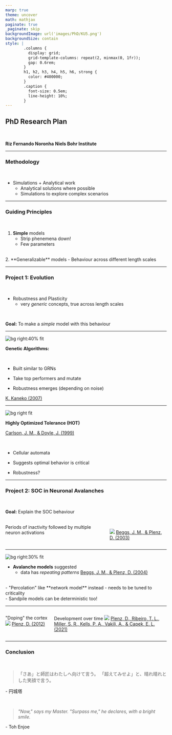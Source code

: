 ```yaml
---
marp: true
theme: uncover
math: mathjax
paginate: true
_paginate: skip
backgroundImage: url('images/PhD/KU5.png')
backgroundSize: contain
style: |
        .columns {
          display: grid;
          grid-template-columns: repeat(2, minmax(0, 1fr));
          gap: 0.6rem;
        }
        h1, h2, h3, h4, h5, h6, strong {
          color: #400000;
        }
        .caption {
          font-size: 0.5em;
          line-height: 10%;
        }
---
```




## PhD Research Plan

<br>

**Riz Fernando Noronha**
**Niels Bohr Institute**


---

### Methodology

<br>

- Simulations + Analytical work
  <br>
  - Analytical solutions where possible
  - Simulations to explore complex scenarios

---

### Guiding Principles

<br>

1. **Simple** models
   - Strip phenemena down!
   - Few parameters
<br>
2. **Generalizable** models
   - Behaviour across different length scales

---

### Project 1: Evolution

<br>

- Robustness and Plasticity
  - very _generic_ concepts, true across length scales

<br>

**Goal:** To make a _simple_ model with this behaviour

---

![bg right:40% fit](images/PhD/genetic_algorithm.png)

**Genetic Algorithms:**

<br>

- Built similar to GRNs

- Take top performers and mutate

- Robustness emerges (depending on noise)

<span class='caption'><a href='https://journals.plos.org/plosone/article?id=10.1371/journal.pone.0000434'>K. Kaneko (2007)</a></span>

---

![bg right fit](images/PhD/highly_optimized_tolerance.png)


**Highly Optimized Tolerance (HOT)**

<span class='caption'><a href='https://journals.aps.org/pre/abstract/10.1103/PhysRevE.60.1412'>Carlson, J. M., & Doyle, J. (1999)</a></span>

<br>  

- Cellular automata

- Suggests optimal behavior is critical

- Robustness? 

---

### Project 2: SOC in Neuronal Avalanches

<br>

**Goal:** Explain the SOC behaviour

<br>

<div class='columns'>
Periods of inactivity followed by multiple neuron activations

<img src="images/PhD/neuronal_avalanche.png" style="max-width: 100%; "></img>
<span class='caption'><a href='https://www.jneurosci.org/content/23/35/11167.short'>Beggs, J. M., & Plenz, D. (2003)</a></span>
</div>

---

![bg right:30% fit](images/PhD/neuronal_avalanche_periodic.png)

- **Avalanche models** suggested
  - data has _repeating patterns_
    <span class='caption'><a href='https://pubmed.ncbi.nlm.nih.gov/15175392/'>Beggs, J. M., & Plenz, D. (2004)</a></span>
<br>
- "Percolation" like **network model** instead
  - needs to be tuned to criticality
<br>
- Sandpile models can be deterministic too!

---

<div class='columns'>

"Doping" the cortex
<img src="images/PhD/neuronal_avalanche_doped.png" style="max-width: 100%; "></img> 
<span class='caption'> <a href='https://link.springer.com/article/10.1140/epjst/e2012-01575-5'>Plenz, D. (2012)</a> </span>


Development over time
<img src="images/PhD/avalanche_development.png" style="max-width: 70%; "></img> 
<span class='caption'> <a href='https://www.frontiersin.org/articles/10.3389/fphy.2021.639389/full'>Plenz, D., Ribeiro, T. L., Miller, S. R., Kells, P. A., Vakili, A., & Capek, E. L. (2021)</a> </span>

</div>

---

### Conclusion

<br>

> 「さあ」と師匠はわたしへ向けて言う。
> 「超えてみせよ」と、晴れ晴れとした笑顔で言う。

\- 円城塔

<br>

> _"Now," says my Master._
> _"Surpass me," he declares, with a bright smile._

\- Toh Enjoe
